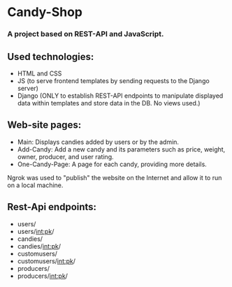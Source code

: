 # Candy-Shop
### A project based on REST-API and JavaScript.

## Used technologies:
- HTML and CSS
- JS (to serve frontend templates by sending requests to the Django server)
- Django (ONLY to establish REST-API endpoints to manipulate displayed data within templates and store data in the DB. No views used.)

## Web-site pages:
- Main: Displays candies added by users or by the admin.
- Add-Candy: Add a new candy and its parameters such as price, weight, owner, producer, and user rating.
- One-Candy-Page: A page for each candy, providing more details.

Ngrok was used to "publish" the website on the Internet and allow it to run on a local machine.

## Rest-Api endpoints:
- users/ 
- users/<int:pk>/
- candies/
- candies/<int:pk>/
- customusers/
- customusers/<int:pk>/
- producers/
- producers/<int:pk>/
